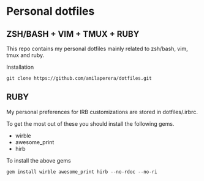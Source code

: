 Personal dotfiles
=================
ZSH/BASH + VIM + TMUX + RUBY
------------------------
This repo contains my personal dotfiles mainly related to zsh/bash, vim, tmux and ruby.

Installation

    git clone https://github.com/amilaperera/dotfiles.git

RUBY
----
My personal preferences for IRB customizations are stored in dotfiles/.irbrc.

To get the most out of these you should install the following gems.

 * wirble
 * awesome_print
 * hirb

To install the above gems

    gem install wirble awesome_print hirb --no-rdoc --no-ri

